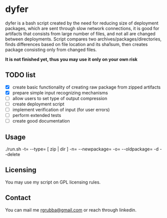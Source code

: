 # dyfer

dyfer is a bash script created by the need for reducing size of deployment packages, which are sent through slow network connections, it is good for artifacts that consists from large number of files, and not all are changed between deployments. Script compares two archives/packages/directories, finds differences based on file location and its sha1sum, then creates package consisting only from changed files.

**It is not finished yet, thus you may use it only on your own risk**
## TODO list
- [x] create basic functionality of creating raw package from zipped artifacts
- [x] prepare simple input recognizing mechanisms
- [ ] allow users to set type of output compression
- [ ] create deployment script
- [ ] implement verification of input (for user errors)
- [ ] perform extended  tests
- [ ] create good documentation

## Usage

./run.sh
   -t= --type= [ zip | dir ] 
   -n= --newpackage=
   -o= --oldpackage=
   -d --delete

## Licensing

You may use my script on GPL licensing rules.

## Contact
You can mail me rgrubba@gmail.com or reach through linkedin.


